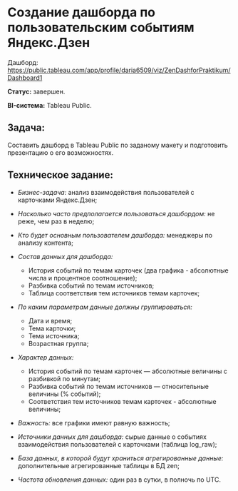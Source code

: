# Создание дашборда по пользовательским событиям Яндекс.Дзен

Дашборд: <https://public.tableau.com/app/profile/daria6509/viz/ZenDashforPraktikum/Dashboard1>

**Статус:** завершен. 

**BI-система:** Tableau Public.

## Задача:
Составить дашборд в Tableau Public по заданому макету и подготовить презентацию о его возможностях.

## Техническое задание:

- *Бизнес-задача:* анализ взаимодействия пользователей с карточками Яндекс.Дзен;

- *Насколько часто предполагается пользоваться дашбордом:* не реже, чем раз в неделю;

- *Кто будет основным пользователем дашборда:* менеджеры по анализу контента;

- *Состав данных для дашборда:*
  - История событий по темам карточек (два графика - абсолютные числа и процентное соотношение);
  - Разбивка событий по темам источников;
  - Таблица соответствия тем источников темам карточек;

- *По каким параметрам данные должны группироваться:*
  - Дата и время;
  - Тема карточки;
  - Тема источника;
  - Возрастная группа;

- *Характер данных:*
  - История событий по темам карточек — абсолютные величины с разбивкой по минутам;
  - Разбивка событий по темам источников — относительные величины (% событий);
  - Соответствия тем источников темам карточек - абсолютные величины;

- *Важность:* все графики имеют равную важность;

- *Источники данных для дашборда:* cырые данные о событиях взаимодействия пользователей с карточками (таблица log_raw);

- *База данных, в которой будут храниться агрегированные данные:* дополнительные агрегированные таблицы в БД zen;

- *Частота обновления данных:* один раз в сутки, в полночь по UTC.
